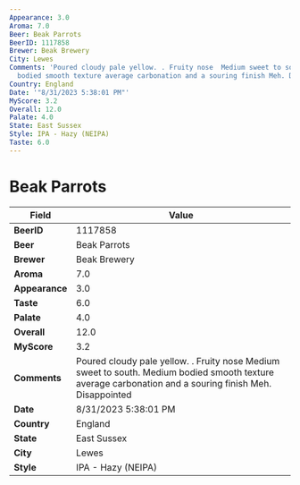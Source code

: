 ```yaml
---
Appearance: 3.0
Aroma: 7.0
Beer: Beak Parrots
BeerID: 1117858
Brewer: Beak Brewery
City: Lewes
Comments: 'Poured cloudy pale yellow. . Fruity nose  Medium sweet to south. Medium
  bodied smooth texture average carbonation and a souring finish Meh. Disappointed '
Country: England
Date: '"8/31/2023 5:38:01 PM"'
MyScore: 3.2
Overall: 12.0
Palate: 4.0
State: East Sussex
Style: IPA - Hazy (NEIPA)
Taste: 6.0
---
```


# Beak Parrots

| Field         | Value |
|---------------|-------|
| **BeerID** | 1117858 |
| **Beer** | Beak Parrots |
| **Brewer** | Beak Brewery |
| **Aroma** | 7.0 |
| **Appearance** | 3.0 |
| **Taste** | 6.0 |
| **Palate** | 4.0 |
| **Overall** | 12.0 |
| **MyScore** | 3.2 |
| **Comments** | Poured cloudy pale yellow. . Fruity nose  Medium sweet to south. Medium bodied smooth texture average carbonation and a souring finish Meh. Disappointed  |
| **Date** | 8/31/2023 5:38:01 PM |
| **Country** | England |
| **State** | East Sussex |
| **City** | Lewes |
| **Style** | IPA - Hazy (NEIPA) |
